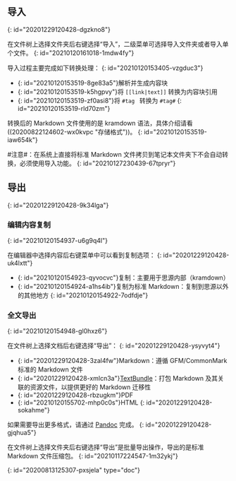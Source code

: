 ## 导入
{: id="20201229120428-dgzkno8"}

在文件树上选择文件夹后右键选择“导入”，二级菜单可选择导入文件夹或者导入单个文件。
{: id="20210120161018-1mdw4fy"}

导入过程主要完成如下转换处理：
{: id="20210120153405-vzgduc3"}

* {: id="20210120153519-8ge83a5"}解析并生成内容块
* {: id="20210120153519-k5hgpvy"}将 `[[link|text]]` 转换为内容块引用
* {: id="20210120153519-zf0asi8"}将 `#tag ` 转换为 `#tag#`
{: id="20210120153519-rld70zm"}

转换后的 Markdown 文件使用的是 kramdown 语法，具体介绍请看((20200822124602-wx0kvpc "存储格式"))。
{: id="20210120153519-iaw654k"}

#注意#：在系统上直接将标准 Markdown 文件拷贝到笔记本文件夹下不会自动转换，必须使用导入功能。
{: id="20210127230439-67tpryr"}

## 导出
{: id="20201229120428-9k34lga"}

### 编辑内容复制
{: id="20210120154937-u6g9q4l"}

在编辑器中选择内容后右键菜单中可以看到复制选项：
{: id="20201229120428-uk4lxtt"}

* {: id="20210120154923-qyvocvc"}复制：主要用于思源内部（kramdown）
* {: id="20210120154924-a1hs4ib"}复制为标准 Markdown：复制到思源以外的其他地方
{: id="20210120154922-7odfdje"}

### 全文导出
{: id="20210120154948-gl0hxz6"}

在文件树上选择文档后右键选择“导出”：
{: id="20201229120428-ysyvyt4"}

* {: id="20201229120428-3zal4fw"}Markdown：遵循 GFM/CommonMark 标准的 Markdown 文件
* {: id="20201229120428-xmlcn3a"}[TextBundle](http://textbundle.org)：打包 Markdown 及其关联的资源文件，以提供更好的 Markdown 迁移性
* {: id="20201229120428-rbzugkm"}PDF
* {: id="20210120155702-mhp0c0s"}HTML
{: id="20201229120428-sokahme"}

如果需要导出更多格式，请通过 [Pandoc](https://pandoc.org) 完成。
{: id="20201229120428-gjqhua5"}

在文件树上选择文件夹后右键选择“导出”是批量导出操作，导出的是标准 Markdown 文件压缩包。
{: id="20210117224547-1m32ykj"}


{: id="20200813125307-pxsjela" type="doc"}
